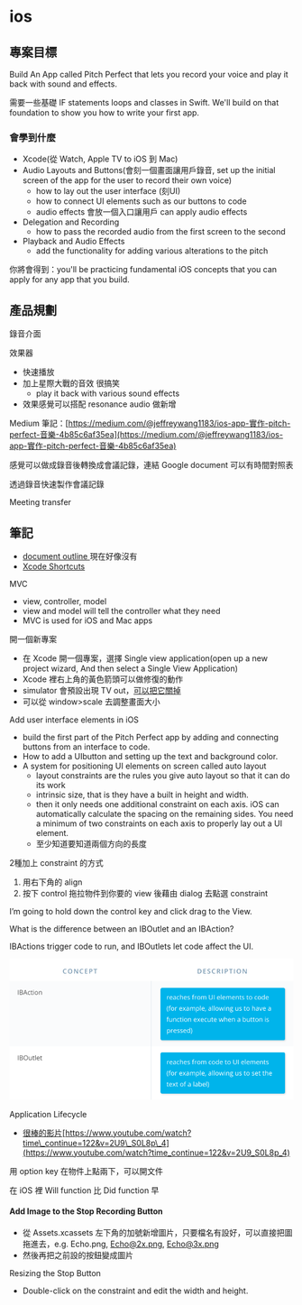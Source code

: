 # ios

## 專案目標

Build An App called Pitch Perfect that lets you record your voice and play it back with sound and effects.

需要一些基礎 IF statements loops and classes in Swift. We'll build on that foundation to show you how to write your first app.

### 會學到什麼

* Xcode\(從 Watch, Apple TV to iOS 到 Mac\)
* Audio Layouts and Buttons\(會刻一個畫面讓用戶錄音, set up the initial screen of the app for the user to record their own voice\)
  * how to lay out the user interface \(刻UI\)
  * how to connect UI elements such as our buttons to code
  * audio effects 會放一個入口讓用戶 can apply audio effects
* Delegation and Recording
  * how to pass the recorded audio from the first screen to the second
* Playback and Audio Effects
  * add the functionality for adding various alterations to the pitch

你將會得到：you'll be practicing fundamental iOS concepts that you can apply for any app that you build.

## 產品規劃

錄音介面

效果器

* 快速播放
* 加上星際大戰的音效 很搞笑
  * play it back with various sound effects
* 效果感覺可以搭配 resonance audio 做新增



Medium 筆記：[https://medium.com/@jeffreywang1183/ios-app-實作-pitch-perfect-音樂-4b85c6af35ea](https://medium.com/@jeffreywang1183/ios-app-實作-pitch-perfect-音樂-4b85c6af35ea)

感覺可以做成錄音後轉換成會議記錄，連結 Google document 可以有時間對照表

透過錄音快速製作會議記錄

Meeting transfer

## 筆記

* [document outline ](https://www.youtube.com/watch?v=3YnJEwNr3ck) 現在好像沒有
* [Xcode Shortcuts](https://classroom.udacity.com/courses/ud585/lessons/6994652511/concepts/9736c9fa-55ae-4c4b-b317-0ffcfcb80fae)



MVC

* view, controller, model
* view and model will tell the controller what they need
* MVC is used for iOS and Mac apps



開一個新專案

* 在 Xcode 開一個專案，選擇 Single view application\(open up a new project wizard, And then select a Single View Application\)
* Xcode 裡右上角的黃色箭頭可以做修復的動作
* simulator 會預設出現 TV out，[可以把它關掉](https://stackoverflow.com/questions/29721782/xcode-disable-tv-out-window)
* 可以從 window&gt;scale 去調整畫面大小





Add user interface elements in iOS

* build the first part of the Pitch Perfect app by adding and connecting buttons from an interface to code.
* How to add a UIbutton and setting up the text and background color.
* A system for positioning UI elements on screen called auto layout
  * layout constraints are the rules you give auto layout so that it can do its work
  * intrinsic size, that is they have a built in height and width.
  * then it only needs one additional constraint on each axis. iOS can automatically calculate the spacing on the remaining sides. You need a minimum of two constraints on each axis to properly lay out a UI element.
  * 至少知道要知道兩個方向的長度



2種加上 constraint 的方式

1. 用右下角的 align
2. 按下 control 拖拉物件到你要的 view 後藉由 dialog 去點選 constraint

I’m going to hold down the control key and click drag to the View. 

What is the difference between an IBOutlet and an IBAction?

IBActions trigger code to run, and IBOutlets let code affect the UI.

![](../.gitbook/assets/ios_2.png)



Application Lifecycle

* [很棒的影片](https://www.youtube.com/watch?time_continue=122&v=2U9_S0L8p_4)[https://www.youtube.com/watch?time\_continue=122&v=2U9\_S0L8p\_4](https://www.youtube.com/watch?time_continue=122&v=2U9_S0L8p_4)

用 option key 在物件上點兩下，可以開文件

在 iOS 裡 Will function 比 Did function 早



#### Add Image to the Stop Recording Button

* 從 Assets.xcassets 左下角的加號新增圖片，只要檔名有設好，可以直接把圖拖進去，e.g. Echo.png, Echo@2x.png, Echo@3x.png
* 然後再把之前設的按鈕變成圖片

Resizing the Stop Button

* Double-click on the constraint and edit the width and height.

